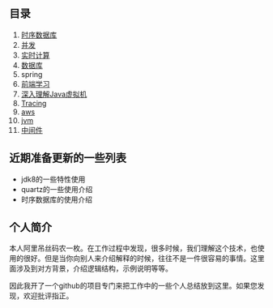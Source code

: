 ## 目录

1. [时序数据库](https://github.com/yanbinghui/summary/blob/master/tsdb/index.md)
2. [并发](https://github.com/yanbinghui/doc/blob/master/concurrent/index.md)
3. [实时计算](https://github.com/yanbinghui/summary/tree/master/streaming/index.md)
4. [数据库](https://github.com/yanbinghui/doc/tree/master/database/index.md)
5. spring
6. [前端学习](https://github.com/yanbinghui/doc/blob/master/frontend/index.md)
7. [深入理解Java虚拟机](https://github.com/yanbinghui/doc/blob/master/jvm/index.md)
8. [Tracing](https://github.com/yanbinghui/summary/blob/master/tracing/index.md)
9. [aws](https://github.com/yanbinghui/summary/blob/master/aws/index.md)
10. [jvm](https://github.com/yanbinghui/summary/tree/master/jvm/index.md)
11. [中间件](https://github.com/yanbinghui/summary/tree/master/middleware)


## 近期准备更新的一些列表

- jdk8的一些特性使用
- quartz的一些使用介绍
- 时序数据库的使用介绍



## 个人简介

本人阿里吊丝码农一枚。在工作过程中发现，很多时候，我们理解这个技术，也使用的很好。但是当你向别人来介绍解释的时候，往往不是一件很容易的事情。这里面涉及到对方背景，介绍逻辑结构，示例说明等等。

因此我开了一个github的项目专门来把工作中的一些个人总结放到这里。如果您发现，欢迎批评指正。


